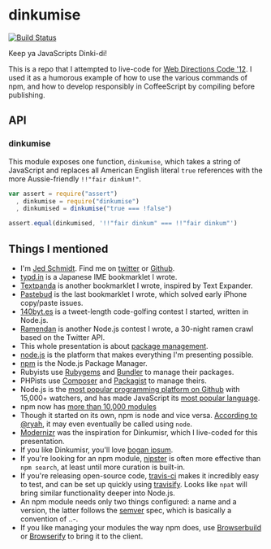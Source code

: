 dinkumise
=========

[![Build Status](https://secure.travis-ci.org/jed/dinkumise.png?branch=master)](http://travis-ci.org/jed/dinkumise)

Keep ya JavaScripts Dinki-di!

This is a repo that I attempted to live-code for [Web Directions Code '12](http://code12melb.webdirections.org/). I used it as a humorous example of how to use the various commands of npm, and how to develop responsibly in CoffeeScript by compiling before publishing.

API
---

### dinkumise

This module exposes one function, `dinkumise`, which takes a string of JavaScript and replaces all American English literal `true` references with the more Aussie-friendly `!!"fair dinkum!"`.

```javascript
var assert = require("assert")
  , dinkumise = require("dinkumise")
  , dinkumised = dinkumise("true === !false")

assert.equal(dinkumised, '!!"fair dinkum" === !!"fair dinkum"')
```

Things I mentioned
------------------

- I'm [Jed Schmidt](http://jed.is). Find me on [twitter](http://twitter.com/jedschmidt) or [Github](https://github.com).
- [typd.in](http://typd.in) is a Japanese IME bookmarklet I wrote.
- [Textpanda](http://textpanda.com) is another bookmarklet I wrote, inspired by Text Expander.
- [Pastebud](http://www.readwriteweb.com/archives/pastebud_brings_copy_and_paste_to_iphone.php) is the last bookmarklet I wrote, which solved early iPhone copy/paste issues.
- [140byt.es](http://140byt.es) is a tweet-length code-golfing contest I started, written in Node.js.
- [Ramendan](http://ramendan.com) is another Node.js contest I wrote, a 30-night ramen crawl based on the Twitter API.
- This whole presentation is about [package management](http://en.wikipedia.org/wiki/Package_management_system).
- [node.js](http://nodejs.org) is the platform that makes everything I'm presenting possible.
- [npm](http://npmjs.org) is the Node.js Package Manager.
- Rubyists use [Rubygems](http://rubygems.org/) and [Bundler](http://gembundler.com/) to manage their packages.
- PHPists use [Composer](http://getcomposer.org/) and [Packagist](http://packagist.org/) to manage theirs.
- Node.js is the [most popular programming platform on Github](https://github.com/popular/watched) with 15,000+ watchers, and has made JavaScript its [most popular language](https://github.com/languages).
- npm now has [more than 10,000 modules](https://search.npmjs.org/#/_analytics/alltime)
- Though it started on its own, npm is node and vice versa. [According to @ryah](http://twitter.com/ryah/status/202937162151378944), it may even eventually be called using `node`.
- [Modernizr](http://modernizr.com) was the inspiration for Dinkumisr, which I live-coded for this presentation.
- If you like Dinkumisr, you'll love [bogan ipsum](http://boganipsum.com/).
- If you're looking for an npm module, [nipster](http://eirikb.github.com/nipster/) is often more effective than `npm search`, at least until more curation is built-in.
- If you're releasing open-source code, [travis-ci](http://travis-ci.org/) makes it incredibly easy to test, and can be set up quickly using [travisify](https://github.com/substack/travisify). Looks like `npat` will bring similar functionality deeper into Node.js.
- An npm module needs only two things configured: a name and a version, the latter follows the [semver](http://semver.org) spec, which is basically a convention of <major>.<minor>.<patch>-<build>.
- If you like managing your modules the way npm does, use [Browserbuild](https://github.com/learnboost/browserbuild) or [Browserify](https://github.com/substack/browserify) to bring it to the client.
